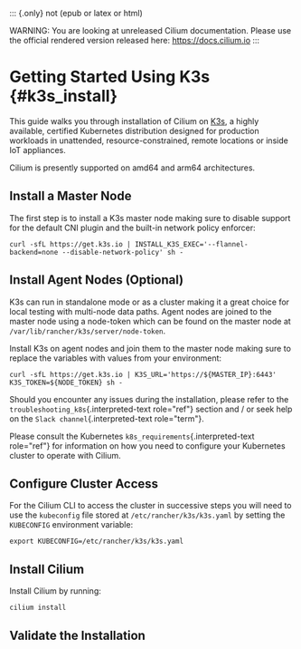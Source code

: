 ::: {.only}
not (epub or latex or html)

WARNING: You are looking at unreleased Cilium documentation. Please use
the official rendered version released here: <https://docs.cilium.io>
:::

Getting Started Using K3s {#k3s_install}
=========================

This guide walks you through installation of Cilium on
[K3s](https://k3s.io/), a highly available, certified Kubernetes
distribution designed for production workloads in unattended,
resource-constrained, remote locations or inside IoT appliances.

Cilium is presently supported on amd64 and arm64 architectures.

Install a Master Node
---------------------

The first step is to install a K3s master node making sure to disable
support for the default CNI plugin and the built-in network policy
enforcer:

``` {.shell-session}
curl -sfL https://get.k3s.io | INSTALL_K3S_EXEC='--flannel-backend=none --disable-network-policy' sh -
```

Install Agent Nodes (Optional)
------------------------------

K3s can run in standalone mode or as a cluster making it a great choice
for local testing with multi-node data paths. Agent nodes are joined to
the master node using a node-token which can be found on the master node
at `/var/lib/rancher/k3s/server/node-token`.

Install K3s on agent nodes and join them to the master node making sure
to replace the variables with values from your environment:

``` {.shell-session}
curl -sfL https://get.k3s.io | K3S_URL='https://${MASTER_IP}:6443' K3S_TOKEN=${NODE_TOKEN} sh -
```

Should you encounter any issues during the installation, please refer to
the `troubleshooting_k8s`{.interpreted-text role="ref"} section and / or
seek help on the `Slack channel`{.interpreted-text role="term"}.

Please consult the Kubernetes `k8s_requirements`{.interpreted-text
role="ref"} for information on how you need to configure your Kubernetes
cluster to operate with Cilium.

Configure Cluster Access
------------------------

For the Cilium CLI to access the cluster in successive steps you will
need to use the `kubeconfig` file stored at `/etc/rancher/k3s/k3s.yaml`
by setting the `KUBECONFIG` environment variable:

``` {.shell-session}
export KUBECONFIG=/etc/rancher/k3s/k3s.yaml
```

Install Cilium
--------------

Install Cilium by running:

``` {.shell-session}
cilium install
```

Validate the Installation
-------------------------
